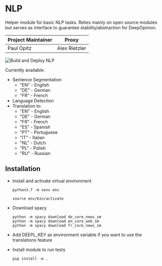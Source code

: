 # NLP

Helper module for basic NLP tasks. 
Relies mainly on open source modules but serves as interface to guarantee stability/abstraction for DeepOpinion.

| Project Maintainer | Proxy|
| ------------- | ------------- |
| Paul Opitz | Alex Rietzler  |


![Build and Deploy NLP](https://github.com/deepopinion/nlp/workflows/Build%20and%20Deploy%20NLP/badge.svg?branch=master)


Currently available:
 * Sentence Segmentation
    * "EN" - English
    * "DE" - German
    * "FR" - French
 * Language Detection
 * Translation to:
    * "EN" - English
    * "DE" - German
    * "FR" - French
    * "ES" - Spanish
    * "PT" - Portuguese
    * "IT" - Italian
    * "NL" - Dutch
    * "PL" - Polish
    * "RU" - Russian
 
 ## Installation
 
 * Install and activate virtual environment

    ``python3.7 -m venv env``
    
    ``source env/bin/activate``
    
* Download spacy
    
    ``python -m spacy download de_core_news_sm``    
    ``python -m spacy download en_core_web_sm``    
    ``python -m spacy download fr_core_news_sm``
    
* Add DEEPL_KEY as environment variable if you want to use the translations feature

* Install module to run tests

    ``pip install -e .``    
    